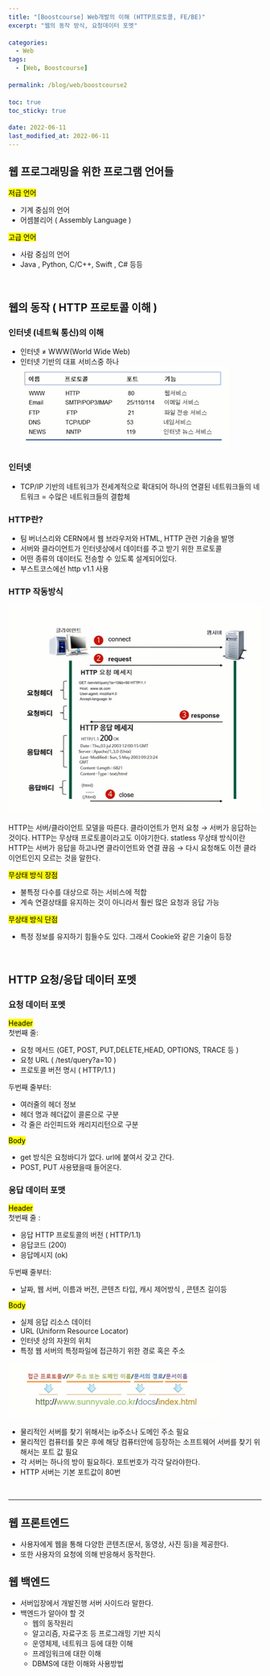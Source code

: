 ```yaml
---
title: "[Boostcourse] Web개발의 이해 (HTTP프로토콜, FE/BE)"
excerpt: "웹의 동작 방식, 요청데이터 포멧"

categories:
  - Web
tags:
  - [Web, Boostcourse]

permalink: /blog/web/boostcourse2

toc: true
toc_sticky: true

date: 2022-06-11
last_modified_at: 2022-06-11
---
```


## 웹 프로그래밍을 위한 프로그램 언어들

<mark>저급 언어</mark>

- 기계 중심의 언어
- 어셈블리어 ( Assembly Language )

<mark>고급 언어</mark>

- 사람 중심의 언어
- Java , Python, C/C++, Swift , C# 등등

<br>

## 웹의 동작 ( HTTP 프로토콜 이해 )

### 인터넷 (네트웍 통신)의 이해

- 인터넷 ≠ WWW(World Wide Web)
- 인터넷 기반의 대표 서비스중 하나  
  ![Untitled](/assets/images/posts_img/web/2022-06-11-web-boostcourse2/Untitled.png)

### 인터넷

- TCP/IP 기반의 네트워크가 전세계적으로 확대되어 하나의 연결된 네트워크들의 네트워크 = 수많은 네트워크들의 결합체

### HTTP란?

- 팀 버너스리와 CERN에서 웹 브라우저와 HTML, HTTP 관련 기술을 발명
- 서버와 클라이언트가 인터넷상에서 데이터를 주고 받기 위한 프로토콜
- 어떤 종류의 데이터도 전송할 수 있도록 설계되어있다.
- 부스트코스에선 http v1.1 사용

### HTTP 작동방식

![Untitled](/assets/images/posts_img/web/2022-06-11-web-boostcourse2/Untitled%201.png)

HTTP는 서버/클라이언트 모델을 따른다. 클라이언트가 먼저 요청 → 서버가 응답하는 것이다. HTTP는 무상태 프로토콜이라고도 이야기한다. statless 무상태 방식이란 HTTP는 서버가 응답을 하고나면 클라이언트와 연결 끊음 → 다시 요청해도 이전 클라이언트인지 모르는 것을 말한다.

<mark>무상태 방식 장점</mark>

- 불특정 다수를 대상으로 하는 서비스에 적합
- 계속 연결상태를 유지하는 것이 아니라서 훨씬 많은 요청과 응답 가능

<mark>무상태 방식 단점</mark>

- 특정 정보를 유지하기 힘들수도 있다. 그래서 Cookie와 같은 기술이 등장

<br>

## HTTP 요청/응답 데이터 포멧

### 요청 데이터 포멧

<Mark>Header</Mark>  
첫번째 줄:

- 요청 메서드 (GET, POST, PUT,DELETE,HEAD, OPTIONS, TRACE 등 )
- 요청 URL ( /test/query?a=10 )
- 프로토콜 버전 명시 ( HTTP/1.1 )

두번째 줄부터:

- 여러줄의 헤더 정보
- 헤더 명과 헤더값이 콜론으로 구분
- 각 줄은 라인피드와 캐리지리턴으로 구분

<Mark>Body</Mark>

- get 방식은 요청바디가 없다. url에 붙여서 갖고 간다.
- POST, PUT 사용됐을때 들어온다.

### 응답 데이터 포맷

<Mark>Header</Mark>  
첫번째 줄 :

- 응답 HTTP 프로토콜의 버전 ( HTTP/1.1)
- 응답코드 (200)
- 응답메시지 (ok)

두번째 줄부터:

- 날짜, 웹 서버, 이름과 버전, 콘텐츠 타입, 캐시 제어방식 , 콘텐츠 길이등

<Mark>Body</Mark>

- 실제 응답 리소스 데이터
- URL (Uniform Resource Locator)
- 인터넷 상의 자원의 위치
- 특정 웹 서버의 특정파일에 접근하기 위한 경로 혹은 주소

![Untitled](/assets/images/posts_img/web/2022-06-11-web-boostcourse2/Untitled%202.png)

- 물리적인 서버를 찾기 위해서는 ip주소나 도메인 주소 필요
- 물리적인 컴퓨터를 찾은 후에 해당 컴퓨터안에 등장하는 소프트웨어 서버를 찾기 위해서는 포트 값 필요
- 각 서버는 하나의 방이 필요하다. 포트번호가 각각 달라야한다.
- HTTP 서버는 기본 포트값이 80번

<br>

---

## 웹 프론트엔드

- 사용자에게 웹을 통해 다양한 콘텐츠(문서, 동영상, 사진 등)을 제공한다.
- 또한 사용자의 요청에 의해 반응해서 동작한다.

## 웹 백엔드

- 서버입장에서 개발진행 서버 사이드라 말한다.
- 백엔드가 알아야 할 것
  - 웹의 동작원리
  - 알고리즘, 자료구조 등 프로그래밍 기반 지식
  - 운영체제, 네트워크 등에 대한 이해
  - 프레임워크에 대한 이해
  - DBMS에 대한 이해와 사용방법
